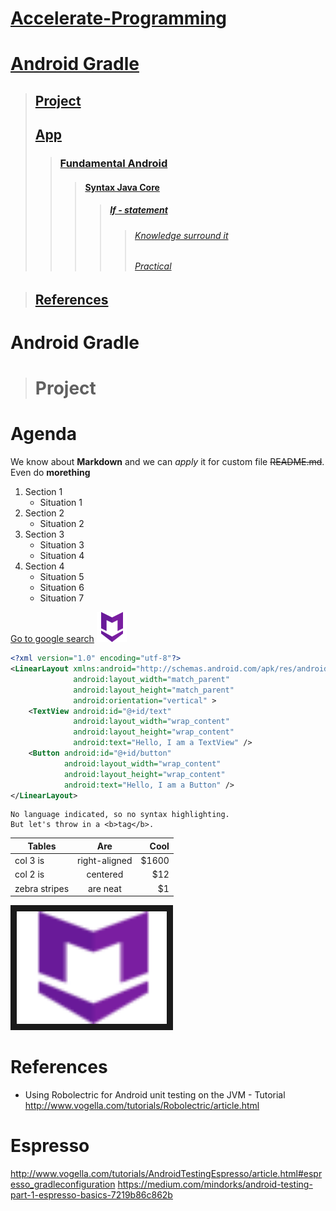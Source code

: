 # [Accelerate-Programming](#accelerate-programming)
# [Android Gradle](#android-gradle) 
> ## [Project](#project)
> ## [App](#app)
>> ### [Fundamental Android](#fundamental-android)
>>> #### [Syntax Java Core](#syntax-java-core)
>>>> ##### [If - statement](#if---statement)
>>>>> ###### [Knowledge surround it](#knowledge-surround-it)
>>>>> ###### [Practical](#practical)


> ## [References](#references)

# Android Gradle
> # Project


# Agenda
We know about **Markdown** and we can *apply* it for custom file ~~README.md~~. Even do __morething__
1. Section 1
    - Situation 1
2. Section 2
    - Situation 2
3. Section 3
    - Situation 3
    - Situation 4
4. Section 4
    - Situation 5
    - Situation 6
    - Situation 7
 
[Go to google search](https://www.google.com)
![alt text](https://github.com/adam-p/markdown-here/raw/master/src/common/images/icon48.png)

```xml
<?xml version="1.0" encoding="utf-8"?>
<LinearLayout xmlns:android="http://schemas.android.com/apk/res/android"
              android:layout_width="match_parent"
              android:layout_height="match_parent"
              android:orientation="vertical" >
    <TextView android:id="@+id/text"
              android:layout_width="wrap_content"
              android:layout_height="wrap_content"
              android:text="Hello, I am a TextView" />
    <Button android:id="@+id/button"
            android:layout_width="wrap_content"
            android:layout_height="wrap_content"
            android:text="Hello, I am a Button" />
</LinearLayout>
```
```
No language indicated, so no syntax highlighting. 
But let's throw in a <b>tag</b>.
```

| Tables        | Are           | Cool  |
| ------------- |:-------------:| -----:|
| col 3 is      | right-aligned | $1600 |
| col 2 is      | centered      |   $12 |
| zebra stripes | are neat      |    $1 |

<a href="https://www.youtube.com/embed/blWvD93bALE" frameborder="0" allow="autoplay; encrypted-media" allowfullscreen><img src="https://github.com/adam-p/markdown-here/raw/master/src/common/images/icon48.png" 
alt="IMAGE ALT TEXT HERE" width="240" height="180" border="10" /></a>

# References
- Using Robolectric for Android unit testing on the JVM - Tutorial
http://www.vogella.com/tutorials/Robolectric/article.html

# Espresso
http://www.vogella.com/tutorials/AndroidTestingEspresso/article.html#espresso_gradleconfiguration
https://medium.com/mindorks/android-testing-part-1-espresso-basics-7219b86c862b

